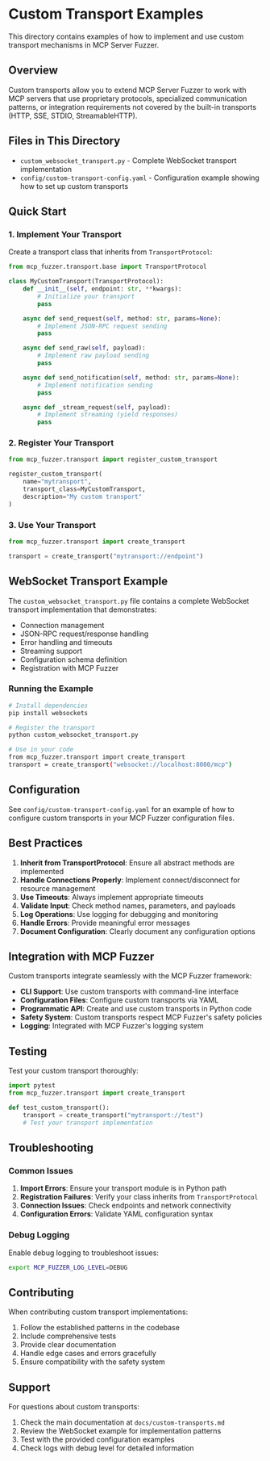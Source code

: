 # Custom Transport Examples

This directory contains examples of how to implement and use custom transport mechanisms in MCP Server Fuzzer.

## Overview

Custom transports allow you to extend MCP Server Fuzzer to work with MCP servers that use proprietary protocols, specialized communication patterns, or integration requirements not covered by the built-in transports (HTTP, SSE, STDIO, StreamableHTTP).

## Files in This Directory

- `custom_websocket_transport.py` - Complete WebSocket transport implementation
- `config/custom-transport-config.yaml` - Configuration example showing how to set up custom transports

## Quick Start

### 1. Implement Your Transport

Create a transport class that inherits from `TransportProtocol`:

```python
from mcp_fuzzer.transport.base import TransportProtocol

class MyCustomTransport(TransportProtocol):
    def __init__(self, endpoint: str, **kwargs):
        # Initialize your transport
        pass

    async def send_request(self, method: str, params=None):
        # Implement JSON-RPC request sending
        pass

    async def send_raw(self, payload):
        # Implement raw payload sending
        pass

    async def send_notification(self, method: str, params=None):
        # Implement notification sending
        pass

    async def _stream_request(self, payload):
        # Implement streaming (yield responses)
        pass
```

### 2. Register Your Transport

```python
from mcp_fuzzer.transport import register_custom_transport

register_custom_transport(
    name="mytransport",
    transport_class=MyCustomTransport,
    description="My custom transport"
)
```

### 3. Use Your Transport

```python
from mcp_fuzzer.transport import create_transport

transport = create_transport("mytransport://endpoint")
```

## WebSocket Transport Example

The `custom_websocket_transport.py` file contains a complete WebSocket transport implementation that demonstrates:

- Connection management
- JSON-RPC request/response handling
- Error handling and timeouts
- Streaming support
- Configuration schema definition
- Registration with MCP Fuzzer

### Running the Example

```bash
# Install dependencies
pip install websockets

# Register the transport
python custom_websocket_transport.py

# Use in your code
from mcp_fuzzer.transport import create_transport
transport = create_transport("websocket://localhost:8080/mcp")
```

## Configuration

See `config/custom-transport-config.yaml` for an example of how to configure custom transports in your MCP Fuzzer configuration files.

## Best Practices

1. **Inherit from TransportProtocol**: Ensure all abstract methods are implemented
2. **Handle Connections Properly**: Implement connect/disconnect for resource management
3. **Use Timeouts**: Always implement appropriate timeouts
4. **Validate Input**: Check method names, parameters, and payloads
5. **Log Operations**: Use logging for debugging and monitoring
6. **Handle Errors**: Provide meaningful error messages
7. **Document Configuration**: Clearly document any configuration options

## Integration with MCP Fuzzer

Custom transports integrate seamlessly with the MCP Fuzzer framework:

- **CLI Support**: Use custom transports with command-line interface
- **Configuration Files**: Configure custom transports via YAML
- **Programmatic API**: Create and use custom transports in Python code
- **Safety System**: Custom transports respect MCP Fuzzer's safety policies
- **Logging**: Integrated with MCP Fuzzer's logging system

## Testing

Test your custom transport thoroughly:

```python
import pytest
from mcp_fuzzer.transport import create_transport

def test_custom_transport():
    transport = create_transport("mytransport://test")
    # Test your transport implementation
```

## Troubleshooting

### Common Issues

1. **Import Errors**: Ensure your transport module is in Python path
2. **Registration Failures**: Verify your class inherits from `TransportProtocol`
3. **Connection Issues**: Check endpoints and network connectivity
4. **Configuration Errors**: Validate YAML configuration syntax

### Debug Logging

Enable debug logging to troubleshoot issues:

```bash
export MCP_FUZZER_LOG_LEVEL=DEBUG
```

## Contributing

When contributing custom transport implementations:

1. Follow the established patterns in the codebase
2. Include comprehensive tests
3. Provide clear documentation
4. Handle edge cases and errors gracefully
5. Ensure compatibility with the safety system

## Support

For questions about custom transports:

1. Check the main documentation at `docs/custom-transports.md`
2. Review the WebSocket example for implementation patterns
3. Test with the provided configuration examples
4. Check logs with debug level for detailed information
